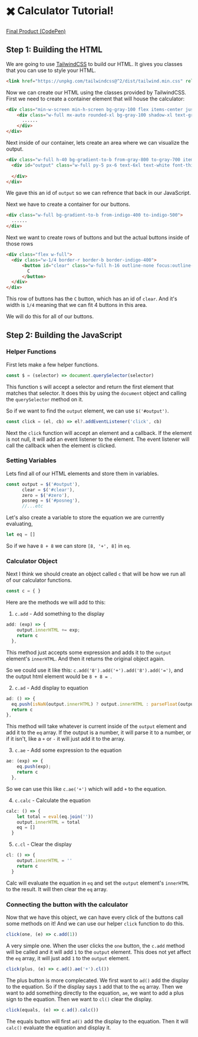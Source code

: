 # ✖️ Calculator Tutorial!

[Final Product (CodePen)](https://codepen.io/nickgraffis/pen/XWgLvvq)

## Step 1: Building the HTML
We are going to use [TailwindCSS](https://tailwindcss.com/) to build our HTML. It gives you classes that you can use to style your HTML.

```html
<link href="https://unpkg.com/tailwindcss@^2/dist/tailwind.min.css" rel="stylesheet">
```

Now we can create our HTML using the classes provided by TailwindCSS. First we need to create a container element that will house the calculator:

```html
<div class="min-w-screen min-h-screen bg-gray-100 flex items-center justify-center px-5 py-5">
    <div class="w-full mx-auto rounded-xl bg-gray-100 shadow-xl text-gray-800 relative overflow-hidden" style="max-width:300px">
      ......
    </div>
</div>
```

Next inside of our container, lets create an area where we can visualize the output.
```html
<div class="w-full h-40 bg-gradient-to-b from-gray-800 to-gray-700 items-end text-right">
  <div id="output" class="w-full py-5 px-6 text-6xl text-white font-thin">
  
  </div>
</div>
```
We gave this an id of `output` so we can refrence that back in our JavaScript.

Next we have to create a container for our buttons.
```html
<div class="w-full bg-gradient-to-b from-indigo-400 to-indigo-500">
  ......
</div>
```

Next we want to create rows of buttons and but the actual buttons inside of those rows
```html
<div class="flex w-full">
  <div class="w-1/4 border-r border-b border-indigo-400">
      <button id="clear" class="w-full h-16 outline-none focus:outline-none hover:bg-indigo-700 hover:bg-opacity-20 text-white text-opacity-50 text-xl font-light">
        C
      </button>
  </div>
</div>
```

This row of buttons has the `C` button, which has an id of `clear`. And it's width is `1/4` meaning that we can fit 4 buttons in this area.

We will do this for all of our buttons.

## Step 2: Building the JavaScript

### Helper Functions
First lets make a few helper functions. 
```js
const $ = (selector) => document.querySelector(selector)
```
This function `$` will accept a selector and return the first element that matches that selector. It does this by using the `document` object and calling the `querySelector` method on it.

So if we want to find the `output` element, we can use `$('#output')`. 

```js
const click = (el, cb) => el?.addEventListener('click', cb)
```

Next the `click` function will accept an element and a callback. If the element is not null, it will add an event listener to the element. The event listener will call the callback when the element is clicked.

### Setting Variables
Lets find all of our HTML elements and store them in variables.
```js
const output = $('#output'),
      clear = $('#clear'),
      zero = $('#zero'),
      posneg = $('#posneg'),
      //...etc
```

Let's also create a variable to store the equation we are currently evaluating,
```js
let eq = []
```
So if we have `8 + 8` we can store `[8, '+', 8]` in `eq`.

### Calculator Object
Next I think we should create an object called `c` that will be how we run all of our calculator functions.

```js
const c = { }
```

Here are the methods we will add to this:
1. `c.add` - Add something to the display
```js
add: (exp) => {
    output.innerHTML += exp;
    return c
  },
```
This method just accepts some expression and adds it to the `output` element's `innerHTML`. And then it returns the original object again.

So we could use it like this: `c.add('8').add('+').add('8').add('=')`, and the output html element would be `8 + 8 = `.

2. `c.ad` - Add display to equation
```js
ad: () => {
  eq.push(isNaN(output.innerHTML) ? output.innerHTML : parseFloat(output.innerHTML));
  return c
},
```
This method will take whatever is current inside of the `output` element and add it to the `eq` array. If the output is a number, it will parse it to a number, or if it isn't, like a `+` or `-` it will just add it to the array.

3. `c.ae` - Add some expression to the equation
```js
ae: (exp) => {
    eq.push(exp);
    return c
  },
```
So we can use this like `c.ae('+')` which will add `+` to the equation.

4. `c.calc` - Calculate the equation
```js
calc: () => {
    let total = eval(eq.join(''))
    output.innerHTML = total
    eq = []
  }
```

5. `c.cl` - Clear the display
```js
cl: () => {
    output.innerHTML = ''
    return c
  }
```
Calc will evaluate the equation in `eq` and set the `output` element's `innerHTML` to the result. It will then clear the `eq` array.

### Connecting the button with the calculator
Now that we have this object, we can have every click of the buttons call some methods on it! And we can use our helper `click` function to do this.

```js
click(one, (e) => c.add(1))
```

A very simple one. When the user clicks the `one` button, the `c.add` method will be called and it will add `1` to the `output` element. This does not yet affect the `eq` array, it will just add `1` to the `output` element.

```js
click(plus, (e) => c.ad().ae('+').cl())
```
The plus button is more complecated. We first want to `ad()` add the display to the equation. So if the display says `1` add that to the `eq` array. Then we want to add something directly to the equation, `ae`, we want to add a plus sign to the equation. Then we want to `cl()` clear the display.

```js
click(equals, (e) => c.ad().calc())
```
The equals button will first `ad()` add the display to the equation. Then it will `calc()` evaluate the equation and display it.